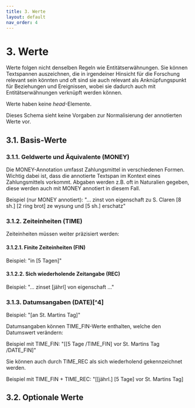 ```yaml
---
title: 3. Werte
layout: default
nav_order: 4
---
```


# 3. Werte

Werte folgen nicht denselben Regeln wie Entitätserwähnungen. Sie können
Textspannen auszeichnen, die in irgendeiner Hinsicht für die Forschung
relevant sein könnten und oft sind sie auch relevant als
Anknüpfungspunkt für Beziehungen und Ereignissen, wobei sie dadurch auch
mit Entitätserwähnungen verknüpft werden können.

Werte haben keine *head*-Elemente.

Dieses Schema sieht keine Vorgaben zur Normalisierung der annotierten
Werte vor.

## 3.1. Basis-Werte

### 3.1.1. Geldwerte und Äquivalente (MONEY)

Die MONEY-Annotation umfasst Zahlungsmittel in verschiedenen Formen.
Wichtig dabei ist, dass die annotierte Textspan im Kontext eines
Zahlungsmittels vorkommt. Abgaben werden z.B. oft in Naturalien gegeben,
diese werden auch mit MONEY annotiert in diesem Fall.

Beispiel (nur MONEY annotiert): "\... zinst von eigenschaft zu S. Claren
\[8 sh.\] \[2 ring brot\] ze wysung und \[5 sh.\] erschatz"

### 3.1.2. Zeiteinheiten (TIME)

Zeiteinheiten müssen weiter präzisiert werden:

#### 3.1.2.1. Finite Zeiteinheiten (FIN)

Beispiel: "in \[5 Tagen\]"

#### 3.1.2.2. Sich wiederholende Zeitangabe (REC)

Beispiel: "\... zinset \[jährl\] von eigenschaft ..."

### 3.1.3. Datumsangaben (DATE)[^4]

Beispiel: "\[an St. Martins Tag\]"

Datumsangaben können TIME_FIN-Werte enthalten, welche den Datumswert
verändern:

Beispiel mit TIME_FIN: "\[\[5 Tage /TIME_FIN\] vor St. Martins Tag
/DATE_FIN\]"

Sie können auch durch TIME_REC als sich wiederholend gekennzeichnet
werden.

Beispiel mit TIME_FIN + TIME_REC: "\[\[jährl.\] \[5 Tage\] vor St.
Martins Tag\]

## 3.2. Optionale Werte

<Platzhalter>
